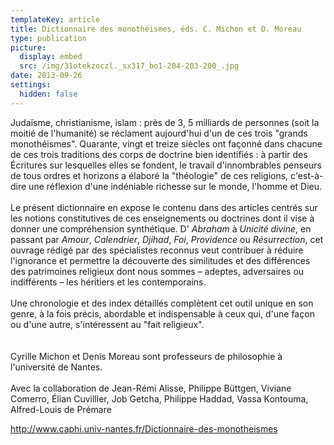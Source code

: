 ```yaml
---
templateKey: article
title: Dictionnaire des monothéismes, éds. C. Michon et D. Moreau
type: publication
picture:
  display: embed
  src: /img/31otekzoczl._sx317_bo1-204-203-200_.jpg
date: 2013-09-26
settings:
  hidden: false
---
```

Judaïsme, christianisme, islam : près de 3, 5 milliards de personnes (soit la moitié de l'humanité) se réclament aujourd'hui d'un de ces trois "grands monothéismes". Quarante, vingt et treize siècles ont façonné dans chacune de ces trois traditions des corps de doctrine bien identifiés : à partir des Écritures sur lesquelles elles se fondent, le travail d'innombrables penseurs de tous ordres et horizons a élaboré la "théologie" de ces religions, c'est-à-dire une réflexion d'une indéniable richesse sur le monde, l'homme et Dieu.\
\
Le présent dictionnaire en expose le contenu dans des articles centrés sur les notions constitutives de ces enseignements ou doctrines dont il vise à donner une compréhension synthétique. D' *Abraham* à *Unicité divine*, en passant par *Amour*, *Calendrier*, *Djihad*, *Foi*, *Providence* ou *Résurrection*, cet ouvrage rédigé par des spécialistes reconnus veut contribuer à réduire l'ignorance et permettre la découverte des similitudes et des différences des patrimoines religieux dont nous sommes – adeptes, adversaires ou indifférents – les héritiers et les contemporains.\
\
Une chronologie et des index détaillés complètent cet outil unique en son genre, à la fois précis, abordable et indispensable à ceux qui, d'une façon ou d'une autre, s'intéressent au "fait religieux".\
\
\
Cyrille Michon et Denis Moreau sont professeurs de philosophie à l'université de Nantes.\
\
Avec la collaboration de Jean-Rémi Alisse, Philippe Büttgen, Viviane Comerro, Élian Cuvillier, Job Getcha, Philippe Haddad, Vassa Kontouma, Alfred-Louis de Prémare

http://www.caphi.univ-nantes.fr/Dictionnaire-des-monotheismes